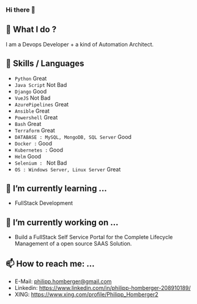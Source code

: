 ### Hi there 👋

<!--
**philipphomberger/philipphomberger** is a ✨ _special_ ✨ repository because its `README.md` (this file) appears on your GitHub profile.

Here are some ideas to get you started:

- 🔭 I’m currently working on ...
- 🌱 I’m currently learning ...
- 👯 I’m looking to collaborate on ...
- 🤔 I’m looking for help with ...
- 💬 Ask me about ...
- 📫 How to reach me: ...
- 😄 Pronouns: ...
- ⚡ Fun fact: ...
-->
## 🔭 What I do ? 

I am a Devops Developer + a kind of Automation Architect.

## 👯 Skills / Languages
- `Python` Great
- `Java Script` Not Bad
- `Django` Good
- `VueJS` Not Bad
- `AzurePipelines` Great
- `Ansible` Great
- `Powershell` Great
- `Bash` Great
- `Terraform` Great
- `DATABASE : MySQL, MongoDB, SQL Server` Good
- `Docker :` Good
- `Kubernetes :` Good
- `Helm` Good
- `Selenium : ` Not Bad
- `OS : Windows Server, Linux Server` Great

## 🌱 I’m currently learning ...
- FullStack Development


## 🔭 I’m currently working on ...
- Build a FullStack Self Service Portal for the Complete Lifecycle Management of a open source SAAS Solution. 

## 📫 How to reach me: ...
- E-Mail: philipp.homberger@gmail.com
- Linkedin: https://www.linkedin.com/in/philipp-homberger-208910189/
- XING: https://www.xing.com/profile/Philipp_Homberger2
